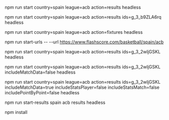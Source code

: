 npm run start country=spain league=acb action=results headless

npm run start country=spain league=acb action=results ids=g_3_b9ZLA6rq headless

npm run start country=spain league=acb action=fixtures headless

npm run start-urls -- --url https://www.flashscore.com/basketball/spain/acb 

npm run start country=spain league=acb action=results ids=g_3_2wljGSKL headless

npm run start country=spain league=acb action=results ids=g_3_2wljGSKL includeMatchData=false headless

npm run start country=spain league=acb action=results ids=g_3_2wljGSKL includeMatchData=true includeStatsPlayer=false includeStatsMatch=false includePointByPoint=false headless

npm run start-results spain acb results headless

npm install

